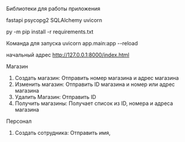 Библиотеки для работы приложения

fastapi
psycopg2
SQLAlchemy
uvicorn

py -m pip install -r requirements.txt

Команда для запуска 
uvicorn app.main:app --reload

начальный адрес
http://127.0.0.1:8000/index.html


Магазин
1. Создать магазин: Отправить номер магазина и адрес магазина
2. Изменить магазин: Отправить ID магазина и номер или адрес магазина
3. Удалить Магазин: Отправить ID
4. Получить магазины: Получает список из ID, номера и адреса магазина

Персонал
1. Создать сотрудника: Отправить имя, 